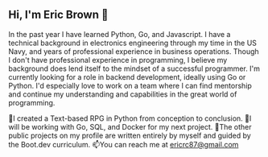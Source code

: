 ## Hi, I'm Eric Brown 👋

In the past year I have learned Python, Go, and Javascript.
I have a technical background in electronics engineering through my time in the US Navy, and years of professional experience in business operations. Though I don't have professional experience in programming, I believe my background does lend itself to the mindset of a successful programmer. I'm currently looking for a role in backend development, ideally using Go or Python. I'd especially love to work on a team where I can find mentorship and continue my understanding and capabilities in the great world of programming.

👯I created a Text-based RPG in Python from conception to conclusion.
🌱I will be working with Go, SQL, and Docker for my next project.
🔭The other public projects on my profile are written entirely by myself and guided by the Boot.dev curriculum.
📫You can reach me at ericrc87@gmail.com

